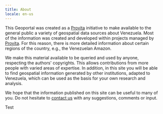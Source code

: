 ```yaml
---
title: About
locale: en-us
---
```

This Geoportal was created as a [Provita](https://www.provita.org.ve/) initiative to make available to the general public a variety of geospatial data sources about Venezuela. Most of the information was created and developed within projects managed by [Provita](https://www.provita.org.ve/). For this reason, there is more detailed information about certain regions of the country, e.g., the Venezuelan Amazon.

We make this material available to be queried and used by anyone, respecting the authors' copyrights. This allows contributions from more people with varied areas of expertise. In addition, in this site you will be able to find geospatial information generated by other institutions, adapted to Venezuela, which can be used as the basis for your own research and analysis.

We hope that the information published on this site can be useful to many of you. Do not hesitate to [contact us](/contact) with any suggestions, comments or input.

Test